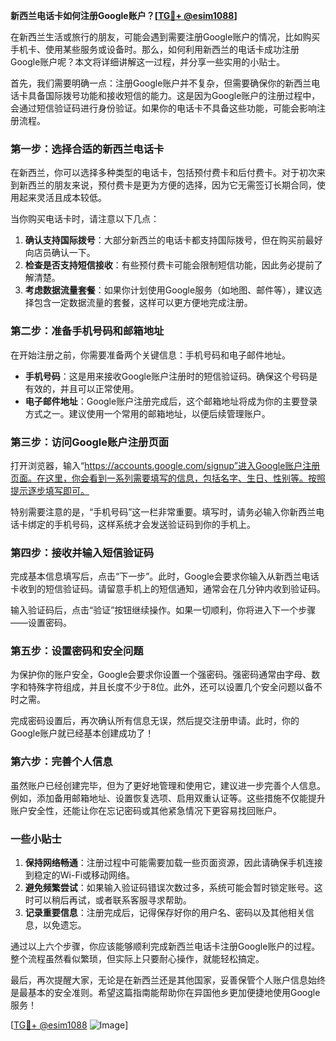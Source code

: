 **新西兰电话卡如何注册Google账户？[[TG💪+ @esim1088](https://t.me/s/esim1088)]**

在新西兰生活或旅行的朋友，可能会遇到需要注册Google账户的情况，比如购买手机卡、使用某些服务或设备时。那么，如何利用新西兰的电话卡成功注册Google账户呢？本文将详细讲解这一过程，并分享一些实用的小贴士。

首先，我们需要明确一点：注册Google账户并不复杂，但需要确保你的新西兰电话卡具备国际拨号功能和接收短信的能力。这是因为Google账户的注册过程中，会通过短信验证码进行身份验证。如果你的电话卡不具备这些功能，可能会影响注册流程。

### **第一步：选择合适的新西兰电话卡**

在新西兰，你可以选择多种类型的电话卡，包括预付费卡和后付费卡。对于初次来到新西兰的朋友来说，预付费卡是更为方便的选择，因为它无需签订长期合同，使用起来灵活且成本较低。

当你购买电话卡时，请注意以下几点：

1. **确认支持国际拨号**：大部分新西兰的电话卡都支持国际拨号，但在购买前最好向店员确认一下。
2. **检查是否支持短信接收**：有些预付费卡可能会限制短信功能，因此务必提前了解清楚。
3. **考虑数据流量套餐**：如果你计划使用Google服务（如地图、邮件等），建议选择包含一定数据流量的套餐，这样可以更方便地完成注册。

### **第二步：准备手机号码和邮箱地址**

在开始注册之前，你需要准备两个关键信息：手机号码和电子邮件地址。

- **手机号码**：这是用来接收Google账户注册时的短信验证码。确保这个号码是有效的，并且可以正常使用。
- **电子邮件地址**：Google账户注册完成后，这个邮箱地址将成为你的主要登录方式之一。建议使用一个常用的邮箱地址，以便后续管理账户。

### **第三步：访问Google账户注册页面**

打开浏览器，输入“https://accounts.google.com/signup”进入Google账户注册页面。在这里，你会看到一系列需要填写的信息，包括名字、生日、性别等。按照提示逐步填写即可。

特别需要注意的是，“手机号码”这一栏非常重要。填写时，请务必输入你新西兰电话卡绑定的手机号码，这样系统才会发送验证码到你的手机上。

### **第四步：接收并输入短信验证码**

完成基本信息填写后，点击“下一步”。此时，Google会要求你输入从新西兰电话卡收到的短信验证码。请留意手机上的短信通知，通常会在几分钟内收到验证码。

输入验证码后，点击“验证”按钮继续操作。如果一切顺利，你将进入下一个步骤——设置密码。

### **第五步：设置密码和安全问题**

为保护你的账户安全，Google会要求你设置一个强密码。强密码通常由字母、数字和特殊字符组成，并且长度不少于8位。此外，还可以设置几个安全问题以备不时之需。

完成密码设置后，再次确认所有信息无误，然后提交注册申请。此时，你的Google账户就已经基本创建成功了！

### **第六步：完善个人信息**

虽然账户已经创建完毕，但为了更好地管理和使用它，建议进一步完善个人信息。例如，添加备用邮箱地址、设置恢复选项、启用双重认证等。这些措施不仅能提升账户安全性，还能让你在忘记密码或其他紧急情况下更容易找回账户。

### **一些小贴士**

1. **保持网络畅通**：注册过程中可能需要加载一些页面资源，因此请确保手机连接到稳定的Wi-Fi或移动网络。
2. **避免频繁尝试**：如果输入验证码错误次数过多，系统可能会暂时锁定账号。这时可以稍后再试，或者联系客服寻求帮助。
3. **记录重要信息**：注册完成后，记得保存好你的用户名、密码以及其他相关信息，以免遗忘。

通过以上六个步骤，你应该能够顺利完成新西兰电话卡注册Google账户的过程。整个流程虽然看似繁琐，但实际上只要耐心操作，就能轻松搞定。

最后，再次提醒大家，无论是在新西兰还是其他国家，妥善保管个人账户信息始终是最基本的安全准则。希望这篇指南能帮助你在异国他乡更加便捷地使用Google服务！

[[TG💪+ @esim1088](https://t.me/s/esim1088) ![Image](https://i.postimg.cc/4NQfJmqS/Snipaste-2025-05-13-00-14-12.png)]
